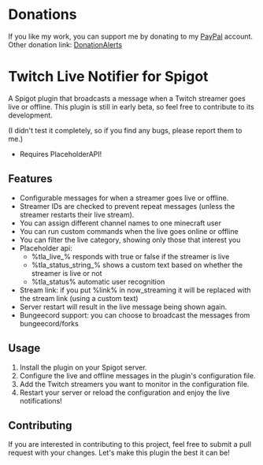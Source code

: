 # Donations

If you like my work, you can support me by donating to my [PayPal](https://paypal.me/ax3lt) account.<br>
Other donation link: [DonationAlerts](https://www.donationalerts.com/r/ax3lt)

# Twitch Live Notifier for Spigot

A Spigot plugin that broadcasts a message when a Twitch streamer goes live or offline. This plugin is still in early beta, so feel free to contribute to its development.

(I didn't test it completely, so if you find any bugs, please report them to me.)

- Requires PlaceholderAPI!

## Features

- Configurable messages for when a streamer goes live or offline.
- Streamer IDs are checked to prevent repeat messages (unless the streamer restarts their live stream).
- You can assign different channel names to one minecraft user
- You can run custom commands when the live goes online or offline
- You can filter the live category, showing only those that interest you
- Placeholder api:
  - %tla_live_<mcUsername>% responds with true or false if the streamer is live
  - %tla_status_string_<mcUsername>% shows a custom text based on whether the streamer is live or not
  - %tla_status% automatic user recognition
- Stream link: if you put %link% in now_streaming it will be replaced with the stream link (using a custom text)
- Server restart will result in the live message being shown again.
- Bungeecord support: you can choose to broadcast the messages from bungeecord/forks

## Usage

1. Install the plugin on your Spigot server.
2. Configure the live and offline messages in the plugin's configuration file.
3. Add the Twitch streamers you want to monitor in the configuration file.
4. Restart your server or reload the configuration and enjoy the live notifications!

## Contributing

If you are interested in contributing to this project, feel free to submit a pull request with your changes. Let's make this plugin the best it can be!

